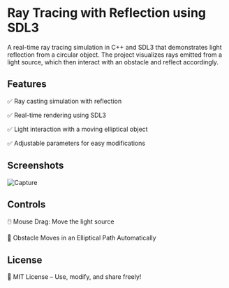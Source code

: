 # Ray Tracing with Reflection using SDL3
A real-time ray tracing simulation in C++ and SDL3 that demonstrates light reflection from a circular object. The project visualizes rays emitted from a light source, which then interact with an obstacle and reflect accordingly.

## Features
✅ Ray casting simulation with reflection

✅ Real-time rendering using SDL3

✅ Light interaction with a moving elliptical object

✅ Adjustable parameters for easy modifications

## Screenshots
![Capture](https://github.com/user-attachments/assets/cd1bd628-5fe1-4713-ba42-8f3669b70461)

## Controls
🖱️ Mouse Drag: Move the light source

🔴 Obstacle Moves in an Elliptical Path Automatically

## License
📜 MIT License – Use, modify, and share freely!
